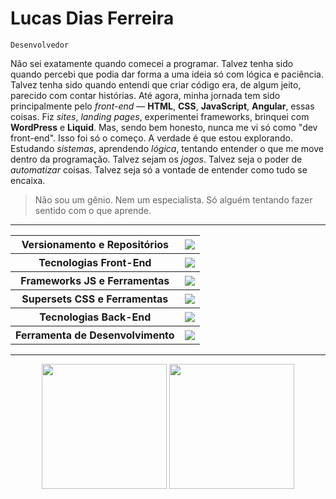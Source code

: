 # Lucas Dias Ferreira
`Desenvolvedor`

Não sei exatamente quando comecei a programar. Talvez tenha sido quando percebi que podia dar forma a uma ideia só com lógica e paciência. Talvez tenha sido quando entendi que criar código era, de algum jeito, parecido com contar histórias. Até agora, minha jornada tem sido principalmente pelo _front-end_ — **HTML**, **CSS**, **JavaScript**, **Angular**, essas coisas. Fiz _sites_, _landing pages_, experimentei frameworks, brinquei com **WordPress** e **Liquid**. Mas, sendo bem honesto, nunca me vi só como "dev front-end". Isso foi só o começo. A verdade é que estou explorando. Estudando _sistemas_, aprendendo _lógica_, tentando entender o que me move dentro da programação. Talvez sejam os _jogos_. Talvez seja o poder de _automatizar_ coisas. Talvez seja só a vontade de entender como tudo se encaixa.
> Não sou um gênio. Nem um especialista. Só alguém tentando fazer sentido com o que aprende.

---
<div align=center>
  <table>
    <tr>
      <th>Versionamento e Repositórios</th>
      <th><img src="https://skillicons.dev/icons?i=git,github,bitbucket" /></th>
    </tr>
    <tr>
      <th>Tecnologias Front-End</th>
      <th><img src="https://skillicons.dev/icons?i=html,css,javascript,jquery" /></th>
    </tr>
    <tr>
      <th>Frameworks JS e Ferramentas</th>
      <th><img src="https://skillicons.dev/icons?i=angular,vue" /></th>
    </tr>
    <tr>
      <th>Supersets CSS e Ferramentas</th>
      <th><img src="https://skillicons.dev/icons?i=sass,tailwind" /></th>
    </tr>
    <tr>
      <th>Tecnologias Back-End</th>
      <th><img src="https://skillicons.dev/icons?i=java" /></th>
    </tr>
    <tr>
      <th>Ferramenta de Desenvolvimento</th>
      <th><img src="https://skillicons.dev/icons?i=vscode,neovim,figma,wordpress,gamemakerstudio" /></th>
    </tr>
  </table>
</div>

---

<div align=center>
    <img src="https://languages-card.vercel.app/api/top-langs/?username=Affaled&layout=compact&theme=dark" style="height: 200px" />
    <img src="https://languages-card.vercel.app/api?username=Affaled&show_icons=true&theme=dark&layout=compact" style="height: 200px" />
</div>
